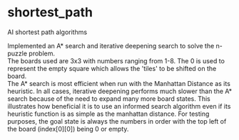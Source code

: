 # shortest_path
AI shortest path algorithms

Implemented an A* search and iterative deepening search to solve the n-puzzle problem.  
The boards used are 3x3 with numbers ranging from 1-8.  The 0 is used to represent the
empty square which allows the 'tiles' to be shifted on the board.  
The A* search is most efficient when run with the Manhattan Distance as its heuristic.  In all 
cases, iterative deepening performs much slower than the A* search because of the need to expand
many more board states.  This illustrates how beneficial it is to use an informed search algorithm
even if its heuristic function is as simple as the manhattan distance.
For testing purposes, the goal state is always the numbers in order with the top left of the board
(index[0][0]) being 0 or empty.
